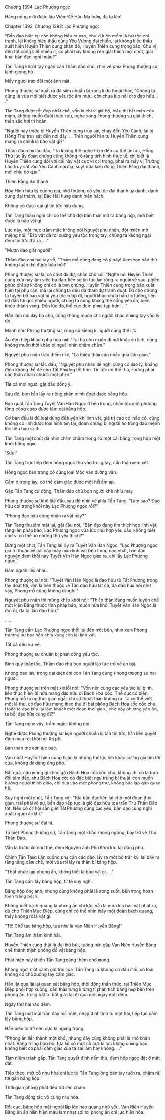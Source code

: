 




Chương 1394: Lạc Phượng ngọc


Hàng nóng mới được lão Viêm Đế Hàn Ma bơm, đa tạ lão!

Chapter 1393: Chương 1392: Lạc Phượng ngọc

"Bần đạo hiện tại còn không hiểu ra sao, chư vị luôn mồm là hai tộc chi tranh, lại không hiểu thấu cùng Yêu Vương đại chiến, lại không hiểu thấu xuất hiện Huyền Thiên cung phản đồ, Huyền Thiên cung trọng bảo. Chư vị đến tột cùng biết nhiều ít, có phải hay không nên giải thích một chút, giải khai bần đạo nghi hoặc?"

Tần Tang khoát tay ngăn cản Thẩm đảo chủ, nhìn về phía Phong thượng sư, lạnh giọng hỏi.

Mấy người trao đổi một ánh mắt.

Phong thượng sư xuất ra đã sớm chuẩn bị xong lí do thoái thác, "Chúng ta cũng là vừa mới biết được yêu tộc âm mưu, còn chưa kịp nói cho đạo hữu. . ."

Tần Tang được tốt đẹp nhất chỗ, vốn là chỉ vì giả bộ, biểu thị bất mãn của mình, không muốn đuổi theo cứu, nghe xong Phong thượng sư giải thích, thần sắc hơi trì hoãn.

"Người này trước bị Huyền Thiên cung truy sát, chạy đến Yêu Cảnh, lại bị Hồng Thử truy sát đến nơi đây. . . Trên người hắn từ Huyền Thiên cung mang ra chính là bảo vật gì?"

Thẩm đảo chủ lắc đầu, "Ta không thể nghe trộm đến cụ thể tin tức, Hồng Thử lúc ấy đoán chừng cũng không rõ ràng tình hình thực tế, chỉ biết là Huyền Thiên cung đối với cái này vật cực kì coi trọng, phái ra mấy vị Trường Lão truy sát vào Yêu Cảnh nội địa, suýt nữa kinh động Thiên Bằng đại thánh, mới chịu bỏ qua."

Thiên Bằng đại thánh.

Hóa Hình hậu kỳ cường giả, nhớ thượng cổ yêu tộc đại thánh uy danh, danh xưng đại thánh, tại Bắc Hải hung danh hiển hách.

Không có được cái gì tin tức hữu dụng.

Tần Tang thầm nghĩ chỉ có thể chờ đợi bản thân mở ra băng hộp, mới biết được là bảo vật gì.

Lúc này, một mực trầm mặc không nói Nguyệt phu nhân, đột nhiên mở miệng nói: "Bảo vật đã rơi xuống yêu tộc trong tay, chúng ta không ngại đem tin tức thả ra. . ."

"Mượn đao giết người!"

Thẩm đảo chủ hai tay vỗ, "Thẩm mỗ cũng đang có ý này! Xem bọn hắn thủ không tuân thủ được bảo bối!"

Phong thượng sư lại có chút do dự, chần chờ nói: "Nghe nói Huyền Thiên cung xưa nay làm việc bá đạo, liền sợ tin tức lan rộng ra ngoài về sau, phiền phức chỉ sợ không chỉ có là bọn chúng. Huyền Thiên cung trọng bảo xuất hiện tại phụ cận, mà lại chúng ta đều đã tham dự tranh đoạt. Dù cho chúng ta tuyên bố bảo vật bị yêu tộc cướp đi, người khác chưa hẳn tin tưởng, liền sợ dẫn tới quá nhiều người, chúng ta cũng không thể sống yên ổn, biến khéo thành vụng. Đến lúc đó, thế cục đem phức tạp hơn. . ."

Hắn làm nơi đây bá chủ, cũng không muốn cho người khác nhúng tay vào lý do.

Mạnh như Phong thượng sư, cũng có kiêng kị người cùng thế lực.

Áo đen hiệp khách phụ họa nói: "Tại hạ còn muốn đi nơi khác du lịch, cũng không muốn thời khắc bị người nhìn chằm chằm."

Nguyệt phu nhân trán điểm nhẹ, "Là thiếp thân cân nhắc quá đơn giản."

Phong thượng sư lắc đầu, "Nguyệt phu nhân đề nghị cũng có đạo lý, khẳng định không thể để cho Tất Phương tốt hơn. Tin tức có thể thả, nhưng phải cẩn thận châm chước một phen."

Tất cả mọi người gật đầu đồng ý.

Sau đó, bọn hắn lấy ra riêng phần mình đoạt được băng hộp.

Bao quát Tần Tang Tuyết Văn Hàn Ngọc ở bên trong, nhân tộc một phương tổng cộng cướp được tám cái băng hộp.

Cơ bản đều là đủ loại dùng để luyện khí linh vật, giá trị cao có thấp có, cũng không có linh dược loại hình tồn tại, đoán chừng bị người áo trắng đào mệnh lúc tiêu hao sạch.

Tần Tang một chút đã nhìn chằm chằm trong đó một cái băng trong hộp một khối hồng ngọc.

'Sưu!'

Tần Tang trực tiếp đem hồng ngọc thu vào trong tay, cẩn thận xem xét.

Hồng ngọc bên trong có cùng loại Mộc văn đường vân.

Cầm ở trong tay, có thể cảm giác được một hồi ấm áp.

Gặp Tần Tang cử động, Thẩm đảo chủ bọn người khẽ nhíu mày.

Phong thượng sư khẽ lắc đầu, sau đó nhìn về phía Tần Tang, "Làm sao? Đạo hữu coi trọng khối này Lạc Phượng ngọc rồi?"

"Phong đạo hữu cũng nhận ra vật này?"

Tần Tang thu tầm mắt lại, gật đầu nói, "Bần đạo đang tìm thích hợp linh vật, tăng lên pháp bảo, Lạc Phượng ngọc vừa lúc phù hợp yêu cầu, không biết chư vị có thể bỏ những thứ yêu thích?"

Dừng một chút, Tần Tang lại lấy ra Tuyết Văn Hàn Ngọc, "Lạc Phượng ngọc giá trị thuộc về cái này mấy món linh vật bên trong cao nhất, bần đạo nguyện đem khối này Tuyết Văn Hàn Ngọc giao ra, chỉ lấy Lạc Phượng ngọc."

Đám người liếc nhau.

Phong thượng sư nói: "Tuyết Văn Hàn Ngọc là đạo hữu từ Tất Phương trong tay đoạt tới, vốn là nên thuộc về Tần đạo hữu tất cả, đã đạo hữu nói như vậy, Phong mỗ cũng không dị nghị."

Nguyệt phu nhân thì mừng khấp khởi nói: "Thiếp thân đang muốn luyện chế một kiện Băng thuộc tính pháp bảo, muốn nửa khối Tuyết Văn Hàn Ngọc là đủ rồi, đa tạ Tần đạo hữu."

. . .

Tần Tang cầm Lạc Phượng ngọc thối lui đến một bên, nhìn xem Phong thượng sư bọn hắn chia xong còn lại linh vật.

Tất cả đều vui vẻ.

Phong thượng sư chuẩn bị phản công yêu tộc.

Binh quý thần tốc, Thẩm đảo chủ bọn người lập tức trở về an bài.

Không bao lâu, trong đại điện chỉ còn Tần Tang cùng Phong thượng sư hai người.

Phong thượng sư trên mặt xin lỗi nói: "Vốn nên cùng các yêu tộc lui binh, liền thực hiện lời hứa mang đạo hữu đi Bách Hoa cốc. Thế cục có biến, Phong mỗ trong thời gian ngắn chỉ sợ thoát thân không ra. Ta có thể viết một lá thư, có đạo hữu mang theo thư đi bái phỏng Bách Hoa cốc cốc chủ. Hoặc là đạo hữu lại làm khách một đoạn thời gian , chờ này phương yên ổn, ta bồi đạo hữu cùng đi?"

Tần Tang nghe vậy, trầm ngâm không nói.

Nghe được Phong thượng sư bọn người chuẩn bị tản tin tức, hắn liền quyết định mau rời khỏi nơi thị phi.

Bản thân thế đơn lực bạc.

Vạn nhất Huyền Thiên cung hoặc là những thế lực lớn khác cường giả tìm tới cửa, không dễ dàng ứng phó.

Bất quá, cầu mong gì khác gặp Bách Hoa cốc cốc chủ, không chỉ có là trao đổi tâm đắc, như Bách Hoa cốc có đặc biệt ngự trùng bí thuật, còn muốn hướng người thỉnh giáo, chỉ dựa vào một phong thư, không hảo lạp gần quan hệ.

Suy nghĩ một chút, Tần Tang nói: "Kia bần đạo liền lại chờ một đoạn thời gian, trái phải vô sự, bần đạo tiếp tục là gió đạo hữu tọa trấn Thú Thần Đảo tốt. Nếu có cơ hội săn giết Tất Phương cùng các yêu, bần đạo cũng nghĩ xuất ngụm ác khí."

Phong thượng sư đại hỉ.

Từ biệt Phong thượng sư, Tần Tang một khắc không ngừng, bay trở về Thú Thần Đảo.

Vẫn là trước đó như thế, đem Nguyên anh Phù Khôi lưu tại động phủ.

Chính Tần Tang Lặn xuống phụ cận các đảo, lấy ra một bộ trận kỳ, lại bày ra tầng tầng cấm chế, mới vừa rồi lấy ra thần bí băng hộp.

"Thật phức tạp phong ấn, không biết là bảo vật gì. . ."

Tần Tang cầm lấy băng hộp, tử tế suy nghĩ.

Băng hộp óng ánh, nhưng cũng không phải là trong suốt, bên trong hoàn toàn trắng bệch.

Không biết bạch quang là phong ấn chi lực, vẫn là món kia bảo vật phát ra, dù cho Thiên Mục Điệp, cũng chỉ có thể nhìn thấy một đoàn bạch quang, thấy không rõ là vật gì.

"Tê! Chế tác băng hộp, tựa như là Vạn Niên Huyền Băng!"

Tần Tang âm thầm kinh hãi.

Huyền Thiên cung thật là đại thủ bút, tương hãn gặp Vạn Niên Huyền Băng chế thành thịnh phóng đồ vật băng hộp.

Phát hiện này khiến Tần Tang càng thêm chờ mong.

Không ngờ, một canh giờ trôi qua, Tần Tang lại không có đầu mối, có loại không có chỗ xuống tay cảm giác.

Hắn lật qua lật lại quan sát băng hộp, thôi động thần thức, tại Thiên Mục Điệp phối hợp xuống, cẩn thận từng li từng tí phân tích băng hộp bên trên phong ấn, trong bất tri bất giác lại đi qua một ngày một đêm.

Ngày thứ hai vào đêm.

Tần Tang mặt mũi tràn đầy mỏi mệt, nhập định tĩnh tu một hồi, tiếp tục cầm lấy băng hộp.

Hắn biểu lộ trở nên cực kì ngưng trọng.

"Phong ấn liền thành một khối, nhưng đây cũng không phải là khó khăn nhất. Băng trong hộp bộ, tựa hồ có một cỗ cực kì lực lượng cuồng bạo, không biết có phải cảm giác của ta sai lầm hay không. . ."

Tâm niệm tránh gấp, Tần Tang quyết định nếm thử, đem hộp ngọc đặt ở mặt đất.

Tiếp theo, một cỗ nhu hòa chi lực từ Tần Tang lòng bàn tay tuôn ra, chậm rãi tới gần băng hộp.

Thời gian phảng phất đều trở nên chậm.

Tần Tang động tác vô cùng nhu hòa.

Rốt cục, băng hộp mặt ngoài lấp lóe hào quang nhỏ yếu, Vạn Niên Huyền Băng ẩn ẩn hiển hiện màu lam nhạt sợi tơ, phong ấn chi lực hiển hóa.




